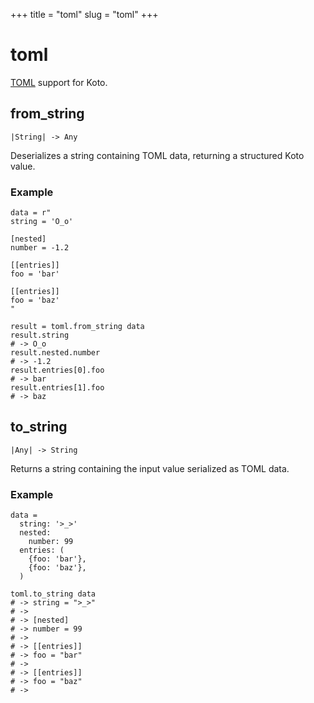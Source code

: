 +++
title = "toml"
slug = "toml"
+++

# toml

[TOML](https://toml.io) support for Koto.

## from_string

````kototype
|String| -> Any
````

Deserializes a string containing TOML data, returning a structured Koto value.

### Example

````koto
data = r"
string = 'O_o'

[nested]
number = -1.2

[[entries]]
foo = 'bar'

[[entries]]
foo = 'baz'
"

result = toml.from_string data
result.string
# -> O_o
result.nested.number
# -> -1.2
result.entries[0].foo
# -> bar
result.entries[1].foo
# -> baz
````

## to_string

````kototype
|Any| -> String
````

Returns a string containing the input value serialized as TOML data.

### Example

````koto
data = 
  string: '>_>'
  nested:
    number: 99
  entries: (
    {foo: 'bar'},
    {foo: 'baz'},
  )

toml.to_string data
# -> string = ">_>"
# -> 
# -> [nested]
# -> number = 99
# -> 
# -> [[entries]]
# -> foo = "bar"
# -> 
# -> [[entries]]
# -> foo = "baz"
# -> 
````